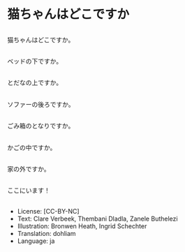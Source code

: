 # 猫ちゃんはどこですか

##
猫ちゃんはどこですか。

##
ベッドの下ですか。

##
とだなの上ですか。

##
ソファーの後ろですか。

##
ごみ箱のとなりですか。

##
かごの中ですか。

##
家の外ですか。

##
ここにいます！

##
* License: [CC-BY-NC]
* Text: Clare Verbeek, Thembani Dladla, Zanele Buthelezi
* Illustration: Bronwen Heath, Ingrid Schechter
* Translation: dohliam
* Language: ja
